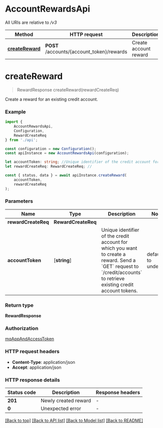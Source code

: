 # AccountRewardsApi

All URIs are relative to */v3*

|Method | HTTP request | Description|
|------------- | ------------- | -------------|
|[**createReward**](#createreward) | **POST** /accounts/{account_token}/rewards | Create account reward|

# **createReward**
> RewardResponse createReward(rewardCreateReq)

Create a reward for an existing credit account.

### Example

```typescript
import {
    AccountRewardsApi,
    Configuration,
    RewardCreateReq
} from './api';

const configuration = new Configuration();
const apiInstance = new AccountRewardsApi(configuration);

let accountToken: string; //Unique identifier of the credit account for which you want to create a reward.  Send a `GET` request to `/credit/accounts` to retrieve existing credit account tokens. (default to undefined)
let rewardCreateReq: RewardCreateReq; //

const { status, data } = await apiInstance.createReward(
    accountToken,
    rewardCreateReq
);
```

### Parameters

|Name | Type | Description  | Notes|
|------------- | ------------- | ------------- | -------------|
| **rewardCreateReq** | **RewardCreateReq**|  | |
| **accountToken** | [**string**] | Unique identifier of the credit account for which you want to create a reward.  Send a &#x60;GET&#x60; request to &#x60;/credit/accounts&#x60; to retrieve existing credit account tokens. | defaults to undefined|


### Return type

**RewardResponse**

### Authorization

[mqAppAndAccessToken](../README.md#mqAppAndAccessToken)

### HTTP request headers

 - **Content-Type**: application/json
 - **Accept**: application/json


### HTTP response details
| Status code | Description | Response headers |
|-------------|-------------|------------------|
|**201** | Newly created reward |  -  |
|**0** | Unexpected error |  -  |

[[Back to top]](#) [[Back to API list]](../README.md#documentation-for-api-endpoints) [[Back to Model list]](../README.md#documentation-for-models) [[Back to README]](../README.md)

